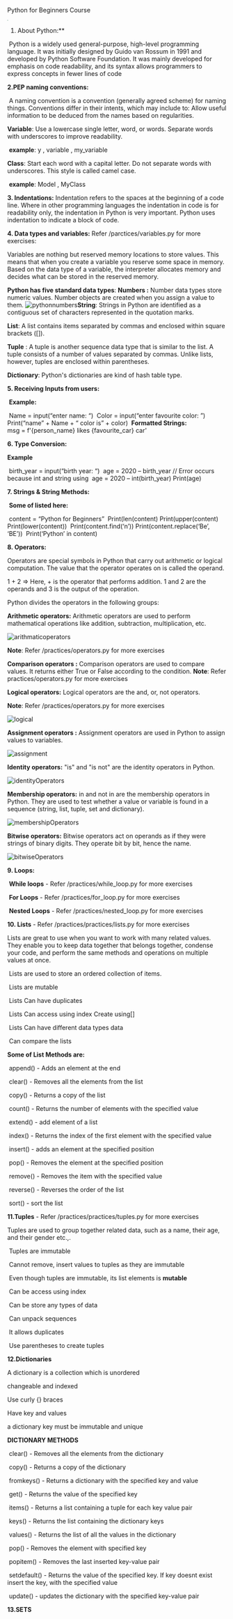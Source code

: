 Python for Beginners Course

<img src="media/python-absolute-beginners.jpg" style="zoom:13%;" />

1. About Python:** 

​    Python is a widely used general-purpose, high-level programming language. It was initially designed by Guido van Rossum in 1991 and developed by Python Software Foundation. It was mainly developed for emphasis on code readability, and its syntax allows programmers to express concepts in fewer lines of code

**2.PEP naming conventions:**

​    A naming convention is a convention (generally agreed scheme) for naming things. Conventions differ in their intents, which may include to: Allow useful information to be deduced from the names based on regularities.

**Variable**: Use a lowercase single letter, word, or words. Separate words with underscores to improve readability. 

​	**example**: y , variable , my_variable

**Class**: Start each word with a capital letter. Do not separate words with underscores. This style is called camel case.

​	**example**: Model , MyClass

**3. Indentations:**
	Indentation refers to the spaces at the beginning of a code line. Where in other programming languages the indentation in code is for readability only, the indentation in Python is very important. Python uses indentation to indicate a block of code.

**4. Data types and variables:**	Refer /parctices/variables.py for more exercises: 

Variables are nothing but reserved memory locations to store values. This means that when you create a variable you reserve some space in memory. Based on the data type of a variable, the interpreter allocates memory and decides what can be stored in the reserved memory.

**Python has five standard data types**:
**Numbers :** Number data types store numeric values. Number objects are created when you assign a value to them.
![pythonnumbers](media/pythonnumbers.PNG)**String**: Strings in Python are identified as a contiguous set of characters represented in the quotation marks.

**List**: A list contains items separated by commas and enclosed within square brackets ([]).

**Tuple** : A tuple is another sequence data type that is similar to the list. A tuple consists of a number of values separated by commas. Unlike lists, however, tuples are enclosed within parentheses.

**Dictionary**: Python's dictionaries are kind of hash table type. 

**5. Receiving Inputs from users:**

​	**Example:** 

​		Name = input(“enter name: “)
​		Color = input(“enter favourite color: ”)
​		Print(“name” + Name + “ color is” + color)
​	**Formatted Strings:**	
​		msg = f'{person_name} likes {favourite_car} car'

**6. Type Conversion:**

**Example**

​		birth_year = input(“birth year: “)
​        age  = 2020 – birth_year // Error occurs because int and string using
​        age = 2020 – int(birth_year)
​        Print(age)

**7. Strings & String Methods:**

​	**Some of listed here:**

​        content = “Python for Beginners”
​        Print(len(content)
​        Print(upper(content)
​        Print(lower(content))
​        Print(content.find(‘n’))
​        Print(content.replace(‘Be’, ‘BE’))
​        Print(‘Python’ in content)

**8. Operators:** 

Operators are special symbols in Python that carry out arithmetic or logical computation. The value that the operator operates on is called the operand.

1 + 2 => Here, + is the operator that performs addition. 1 and 2 are the operands and 3 is the output of the operation.

Python divides the operators in the following groups:

**Arithmetic operators:** Arithmetic operators are used to perform mathematical operations like addition, subtraction, multiplication, etc.

![arithmaticoperators](media/arithmaticoperators.PNG)

**Note**: Refer /practices/operators.py for more exercises

**Comparison operators :** Comparison operators are used to compare values. It returns either True or False according to the condition.
**Note**: Refer practices/operators.py for more exercises

**Logical operators:** Logical operators are the and, or, not operators.

**Note**: Refer /practices/operators.py for more exercises

![logical](media/logical.PNG)

**Assignment operators :** Assignment operators are used in Python to assign values to variables.

![assignment](media/assignment.PNG)

**Identity operators:** "is" and "is not" are the identity operators in Python.

![identityOperators](media/identityOperators.PNG)

**Membership operators:** in and not in are the membership operators in Python. They are used to test whether a value or variable is found in a sequence (string, list, tuple, set and dictionary).

![membershipOperators](media/membershipOperators.PNG)

**Bitwise operators:** Bitwise operators act on operands as if they were strings of binary digits. They operate bit by bit, hence the name.

![bitwiseOperators](media/bitwiseOperators.PNG)

**9. Loops:**

​    **While loops** - Refer /practices/while_loop.py for more exercises

​	**For Loops** - Refer /practices/for_loop.py for more exercises

​	**Nested Loops** - Refer /practices/nested_loop.py for more exercises

**10. Lists** - Refer /practices/practices/lists.py for more exercises

Lists are great to use when you want to work with many related values. They enable you to keep data together that belongs together, condense your code, and perform the same methods and operations on multiple values at once.

​	Lists are used to store an ordered collection of items.

​	Lists are mutable

​	Lists Can have duplicates

​	Lists Can access using index Create using[]

​	Lists Can have different data types data

​	Can compare the lists 

**Some of List Methods are:**

​	append() - Adds an element at the end

​	clear() - Removes all the elements from the list

​	copy() - Returns a copy of the list

​	count() - Returns the number of elements with the specified value

​	extend() - add element of a list

​	index() - Returns the index of the first element with the specified value

​	insert() - adds an element at the specified position

​	pop() - Removes the element at the specified position

​	remove() - Removes the item with the specified value

​	reverse() - Reverses the order of the list

​	sort() - sort the list

**11.Tuples** -  Refer /practices/practices/tuples.py for more exercises

Tuples are used to group together related data, such as a name, their age, and their gender etc.,.

​	Tuples are immutable

​	Cannot remove, insert values to tuples as they are immutable

​	Even though tuples are immutable, its list elements is **mutable**

​	Can be access using index

​	Can be store any types of data

​	Can unpack sequences

​	It allows duplicates

​	Use parentheses to create tuples

**12.Dictionaries**

A dictionary is a collection which is unordered

changeable and  indexed

Use curly {} braces

Have key and values

a dictionary key must be immutable and unique

**DICTIONARY METHODS**

​	clear() - Removes all the elements from the dictionary

​	copy() - Returns a copy of the dictionary

​	fromkeys() - Returns a dictionary with the specified key and value

​	get() - Returns the value of the specified key

​	items() - Returns a list containing a tuple for each key value pair

​	keys() - Returns the list containing the dictionary keys

​	values() - Returns the list of all the values in the dictionary

​	pop() - Removes the element with specified key

​	popitem() - Removes the last inserted key-value pair

​	setdefault() - Returns the value of the specified key. If key doesnt exist insert the key, with the 	specified value

​	update() - updates the dictionary with the specified key-value pair

**13.SETS**





